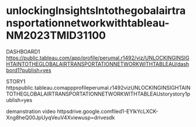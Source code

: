 # unlockinglnsightslntothegobalairtransportationnetworkwithtableau-NM2023TMID31100

DASHBOARD1
https://public.tableau.com/app/profile/perumal.r1492/viz/UNLOCKINGINSIGHTAINTOTHEGLOBALAIRTRANSPORTATIONNETWORKWITHTABLEAU/dashbord1?publish=yes

STORY1
httpspublic.tableau.comappprofileperumal.r1492vizUNLOCKINGINSIGHTAINTOTHEGLOBALAIRTRANSPORTATIONNETWORKWITHTABLEAUstorystory1publish=yes


demanstration video httpsdrive.google.comfiled1-EYlkYcLXCK-Xng8heQ00JpUyqVeuV4Xviewusp=drivesdk
